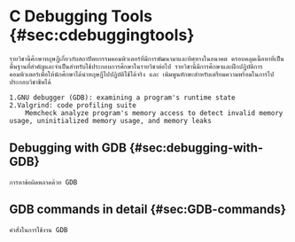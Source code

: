 # C Debugging Tools {#sec:cdebuggingtools}

```language-plain
รายวิชานี้ศึกษาทฤษฎีเกี่ยวกับสถาปัตยกรรมคอมพิวเตอร์ที่มีการพัฒนามาและทิศทางในอนาคต ครอบคลุมเนื้อหาที่เป็นพื้นฐานที่สำคัญและจำเป็นสำหรับใช้ประกอบการศึกษาในรายวิชาต่อไป รายวิชานี้มีการศึกษาและฝึกปฎิบัติการคอมพิวเตอร์เพื่อให้นักศึกษาได้นำทฤษฎีไปปฎิบัติใช้ได้จริง และ เพิมพูนทักษะสำหรับเตรียมความพร้อมในการไปประกอบวิชาชีพได้

1.GNU debugger (GDB): examining a program's runtime state
2.Valgrind: code profiling suite
	Memcheck analyze program's memory access to detect invalid memory usage, uninitialized memory usage, and memory leaks
```

## Debugging with GDB {#sec:debugging-with-GDB}

```language-plain
การหาข้อผิดพลาดด้วย GDB
```

## GDB commands in detail {#sec:GDB-commands}

```language-plain
คำสั่งในการใช้งาน GDB
```

